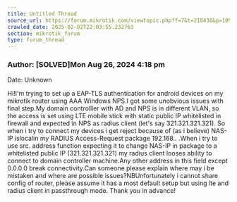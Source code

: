 ```yaml
---
title: Untitled Thread
source_url: https://forum.mikrotik.com/viewtopic.php?f=7&t=210430&p=1093355#p1093355
crawled_date: 2025-02-02T22:03:55.232763
section: mikrotik_forum
type: forum_thread
---
```


### Author: [SOLVED]Mon Aug 26, 2024 4:18 pm
Date: Unknown

Hi!I'm trying to set up a EAP-TLS authentication for android devices on my mikrotik router using AAA Windows NPS.I got some unobvious issues with final step.My domain controlller with AD and NPS is in different VLAN, so the access is set using LTE mobile stick with static public IP whitelisted in firewall and expected in NPS as radius client (let's say 321.321.321.321). So when i try to connect my devices i get reject because of (as i believe) NAS-IP islocalin my RADIUS Access-Request package 192.168.*.* .When i try to use src. address function expecting it to change NAS-IP in package to a whitelisted public IP (321.321.321.321) my radius client looses ability to connect to domain controller machine.Any other address in this field except 0.0.0.0 break connectivity.Can someone please explain where may i be mistaken and where are possible issues?NBUnfortunately i cannot share config of router, please assume it has a most default setup but using lte and radius client in passthrough mode. Thank you in advance!

